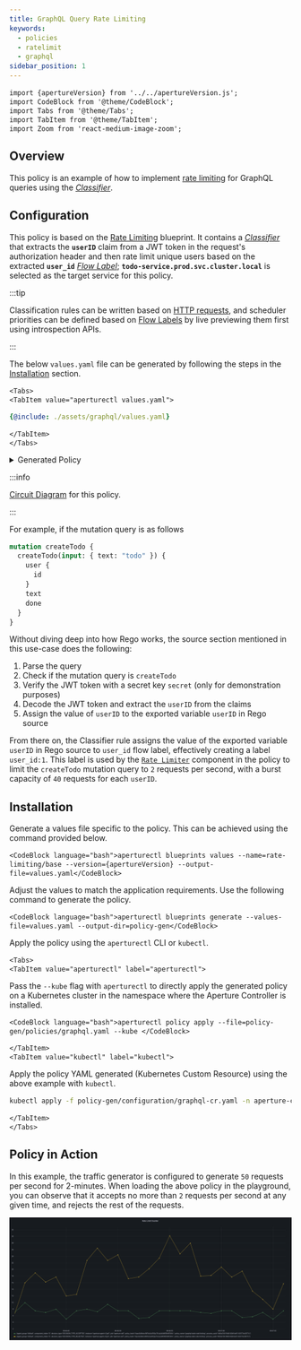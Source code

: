 ```yaml
---
title: GraphQL Query Rate Limiting
keywords:
  - policies
  - ratelimit
  - graphql
sidebar_position: 1
---
```


```mdx-code-block
import {apertureVersion} from '../../apertureVersion.js';
import CodeBlock from '@theme/CodeBlock';
import Tabs from '@theme/Tabs';
import TabItem from '@theme/TabItem';
import Zoom from 'react-medium-image-zoom';
```

## Overview

This policy is an example of how to implement
[rate limiting](/reference/blueprints/rate-limiting/base.md) for GraphQL queries
using the [_Classifier_][rego-rules].

## Configuration

This policy is based on the
[Rate Limiting](/reference/blueprints/rate-limiting/base.md) blueprint. It
contains a [_Classifier_][classifier] that extracts the **`userID`** claim from
a JWT token in the request's authorization header and then rate limit unique
users based on the extracted **`user_id`** [_Flow Label_][flow-label];
**`todo-service.prod.svc.cluster.local`** is selected as the target service for
this policy.

:::tip

Classification rules can be written based on
[HTTP requests](/concepts/classifier.md#live-previewing-requests), and scheduler
priorities can be defined based on
[Flow Labels](/concepts/flow-label.md#live-previewing-flow-labels) by live
previewing them first using introspection APIs.

:::

The below `values.yaml` file can be generated by following the steps in the
[Installation](#installation) section.

```mdx-code-block
<Tabs>
<TabItem value="aperturectl values.yaml">
```

```yaml
{@include: ./assets/graphql/values.yaml}
```

```mdx-code-block
</TabItem>
</Tabs>
```

<details><summary>Generated Policy</summary>
<p>

```yaml
{@include: ./assets/graphql/policy.yaml}
```

</p>
</details>

:::info

[Circuit Diagram](./assets/graphql/graph.mmd.svg) for this policy.

:::

For example, if the mutation query is as follows

```graphql
mutation createTodo {
  createTodo(input: { text: "todo" }) {
    user {
      id
    }
    text
    done
  }
}
```

Without diving deep into how Rego works, the source section mentioned in this
use-case does the following:

1. Parse the query
2. Check if the mutation query is `createTodo`
3. Verify the JWT token with a secret key `secret` (only for demonstration
   purposes)
4. Decode the JWT token and extract the `userID` from the claims
5. Assign the value of `userID` to the exported variable `userID` in Rego source

From there on, the Classifier rule assigns the value of the exported variable
`userID` in Rego source to `user_id` flow label, effectively creating a label
`user_id:1`. This label is used by the
[`Rate Limiter`](/concepts/rate-limiter.md) component in the policy to limit the
`createTodo` mutation query to `2` requests per second, with a burst capacity of
`40` requests for each `userID`.

## Installation

Generate a values file specific to the policy. This can be achieved using the
command provided below.

```mdx-code-block
<CodeBlock language="bash">aperturectl blueprints values --name=rate-limiting/base --version={apertureVersion} --output-file=values.yaml</CodeBlock>
```

Adjust the values to match the application requirements. Use the following
command to generate the policy.

```mdx-code-block
<CodeBlock language="bash">aperturectl blueprints generate --values-file=values.yaml --output-dir=policy-gen</CodeBlock>
```

Apply the policy using the `aperturectl` CLI or `kubectl`.

```mdx-code-block
<Tabs>
<TabItem value="aperturectl" label="aperturectl">
```

Pass the `--kube` flag with `aperturectl` to directly apply the generated policy
on a Kubernetes cluster in the namespace where the Aperture Controller is
installed.

```mdx-code-block
<CodeBlock language="bash">aperturectl policy apply --file=policy-gen/policies/graphql.yaml --kube </CodeBlock>
```

```mdx-code-block
</TabItem>
<TabItem value="kubectl" label="kubectl">
```

Apply the policy YAML generated (Kubernetes Custom Resource) using the above
example with `kubectl`.

```bash
kubectl apply -f policy-gen/configuration/graphql-cr.yaml -n aperture-controller
```

```mdx-code-block
</TabItem>
</Tabs>
```

## Policy in Action

In this example, the traffic generator is configured to generate `50` requests
per second for 2-minutes. When loading the above policy in the playground, you
can observe that it accepts no more than `2` requests per second at any given
time, and rejects the rest of the requests.

![GraphQL Status Rate Limiting](./assets/graphql/dashboard.png)

[rego-rules]: /concepts/classifier.md#rego
[flow-label]: /concepts/flow-label.md
[classifier]: /concepts/classifier.md
